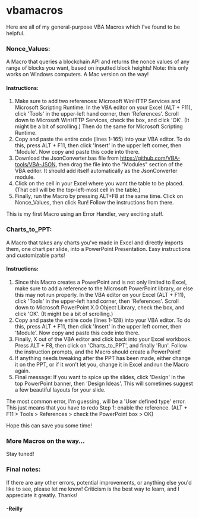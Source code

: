 # vbamacros
Here are all of my general-purpose VBA Macros which I've found to be helpful.

### Nonce_Values: 
A Macro that queries a blockchain API and returns the nonce values of any range of blocks you want, based on inputted block heights! Note: this only works on Windows computers. A Mac version on the way!

#### Instructions:
1. Make sure to add two references: Microsoft WinHTTP Services and Microsoft Scripting Runtime. In the VBA editor on your Excel (ALT + F11), click 'Tools' in the upper-left hand corner, then 'References'. Scroll down to Microsoft WinHTTP Services, check the box, and click 'OK'. (It might be a bit of scrolling.) Then do the same for Microsoft Scripting Runtime.
2. Copy and paste the entire code (lines 1-165) into your VBA editor. To do this, press ALT + F11, then click 'Insert' in the upper left corner, then 'Module'. Now copy and paste this code into there.
3. Download the JsonConverter.bas file from https://github.com/VBA-tools/VBA-JSON, then drag the file into the "Modules" section of the VBA editor. It should add itself automatically as the JsonConverter module.
4. Click on the cell in your Excel where you want the table to be placed. (That cell will be the top-left-most cell in the table.)
5. Finally, run the Macro by pressing ALT+F8 at the same time. Click on Nonce_Values, then click Run! Follow the instructions from there.

This is my first Macro using an Error Handler, very exciting stuff.

### Charts_to_PPT: 
A Macro that takes any charts you've made in Excel and directly imports them, one chart per slide, into a PowerPoint Presentation. Easy instructions and customizable parts!

#### Instructions:
1. Since this Macro creates a PowerPoint and is not only limited to Excel, make sure to add a reference to the Microsoft PowerPoint library, or else this may not run properly. In the VBA editor on your Excel (ALT + F11), click 'Tools' in the upper-left hand corner, then 'References'. Scroll down to Microsoft PowerPoint X.0 Object Library, check the box, and click 'OK'. (It might be a bit of scrolling.)
2. Copy and paste the entire code (lines 1-128) into your VBA editor. To do this, press ALT + F11, then click 'Insert' in the upper left corner, then 'Module'. Now copy and paste this code into there.
3. Finally, X out of the VBA editor and click back into your Excel workbook. Press ALT + F8, then click on 'Charts_to_PPT', and finally 'Run'. Follow the instruction prompts, and the Macro should create a PowerPoint!
4. If anything needs tweaking after the PPT has been made, either change it on the PPT, or if it won't let you, change it in Excel and run the Macro again.
5. Final message: If you want to spice up the slides, click 'Design' in the top PowerPoint banner, then 'Design Ideas'. This will sometimes suggest a few beautiful layouts for your slide.

The most common error, I'm guessing, will be a 'User defined type' error. This just means that you have to redo Step 1: enable the reference. (ALT + F11 > Tools > References > check the PowerPoint box > OK)

Hope this can save you some time!

### More Macros on the way...
Stay tuned!

### Final notes:
If there are any other errors, potential improvements, or anything else you'd like to see, please let me know! Criticism is the best way to learn, and I appreciate it greatly. Thanks!

#### -Reilly
